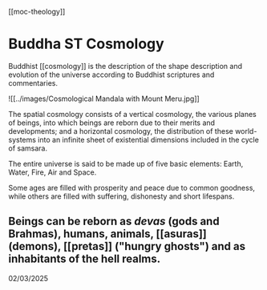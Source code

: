 [[moc-theology]]

# Buddha ST Cosmology

Buddhist [[cosmology]] is the description of the shape description and evolution of the universe according to Buddhist scriptures and commentaries.

![[../images/Cosmological Mandala with Mount Meru.jpg]]

The spatial cosmology consists of a vertical cosmology, the various planes of beings, into which beings are reborn due to their merits and developments; and a horizontal cosmology, the distribution of these world-systems into an infinite sheet of existential dimensions included in the cycle of samsara.

The entire universe is said to be made up of five basic elements: Earth, Water, Fire, Air and Space.

Some ages are filled with prosperity and peace due to common goodness, while others are filled with suffering, dishonesty and short lifespans.

## Beings can be reborn as _devas_ (gods and Brahmas), humans, animals, [[asuras]] (demons), [[pretas]] ("hungry ghosts") and as inhabitants of the hell realms.

02/03/2025

